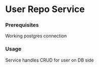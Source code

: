 # User Repo Service

### Prerequisites
Working postgres connection

### Usage
Service handles CRUD for user on DB side

